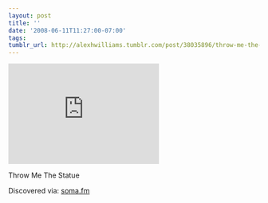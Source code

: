 ```yaml
---
layout: post
title: ''
date: '2008-06-11T11:27:00-07:00'
tags: 
tumblr_url: http://alexhwilliams.tumblr.com/post/38035896/throw-me-the-statue-discovered-via-soma-fm
---
```

<iframe scrolling="no" frameborder="0" width="302px" height="202px" src="http://www.iterasi.net/embedded/?sqrlitid=ZpO7uLVCBEmFqyoKJ3UVUA"></iframe><br/><p>Throw Me The Statue</p>
<p>Discovered via: <a href="http://www.soma.fm">soma.fm</a></p>

